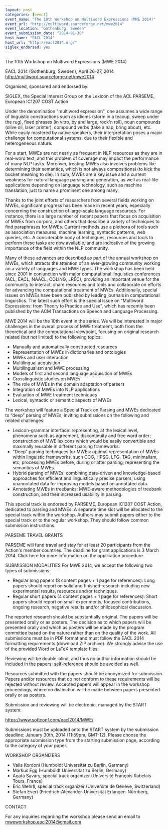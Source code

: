 ```yaml
---
layout: post
categories: [event]
event_name: "The 10th Workshop on Multiword Expressions (MWE 2014)"
event_url: "http://multiword.sourceforge.net/mwe2014"
event_location: "Gothenburg, Sweden"
event_submission_date: "2014-01-30"
host_name: "EACL 2014"
host_url: "http://eacl2014.org/"
siglex_endorsed: yes
---
```

The 10th Workshop on Multiword Expressions (MWE 2014)

EACL 2014 (Gothenburg, Sweden), April 26-27, 2014
<http://multiword.sourceforge.net/mwe2014>

Organised, sponsored and endorsed by:

SIGLEX, the Special Interest Group on the Lexicon of the ACL
PARSEME, European IC1207 COST Action

Under the denomination "multiword expression", one assumes a wide range of linguistic constructions such as idioms (storm in a teacup, sweep under the rug), fixed phrases (in vitro, by and large, rock'n roll), noun compounds (olive oil, laser printer), compound verbs (take a nap, bring about), etc. While easily mastered by native speakers, their interpretation poses a major challenge for computational systems, due to their flexible and heterogeneous nature.

For a start, MWEs are not nearly as frequent in NLP resources as they are in real-word text, and this problem of coverage may impact the performance of many NLP tasks. Moreover, treating MWEs also involves problems like determining their semantics, which is not always compositional (to kick the bucket meaning to die). In sum, MWEs are a key issue and a current weakness for natural language parsing and generation, as well as real-life applications depending on language technology, such as machine translation, just to name a prominent one among many.

Thanks to the joint efforts of researchers from several fields working on MWEs, significant progress has been made in recent years, especially concerning the construction of large-scale language resources. For instance, there is a large number of recent papers that focus on acquisition of MWEs from corpora, and others that describe a variety of techniques to find paraphrases for MWEs. Current methods use a plethora of tools such as association measures, machine learning, syntactic patterns, web queries, etc. A considerable body of techniques, resources and tools to perform these tasks are now available, and are indicative of the growing importance of the field within the NLP community.

Many of these advances are described as part of the annual workshop on MWEs, which attracts the attention of an ever-growing community working on a variety of languages and MWE types. The workshop has been held since 2001 in conjunction with major computational linguistics conferences (ACL, EACL, NAACL, COLING, LREC), providing an important venue for the community to interact, share resources and tools and collaborate on efforts for advancing the computational treatment of MWEs. Additionally, special issues on MWEs have been published by leading journals in computational linguistics. The latest such effort is the special issue on “Multiword Expressions: from Theory to Practice and Use”, which has recently been published by the ACM Transactions on Speech and Language Processing.

MWE 2014 will be the 10th event in the series. We will be interested in major challenges in the overall process of MWE treatment, both from the theoretical and the computational viewpoint, focusing on original research related (but not limited) to the following topics:
 * Manually and automatically constructed resources
 * Representation of MWEs in dictionaries and ontologies
 * MWEs and user interaction
 * Multilingual acquisition
 * Multilingualism and MWE processing
 * Models of first and second language acquisition of MWEs
 * Crosslinguistic studies on MWEs
 * The role of MWEs in the domain adaptation of parsers
 * Integration of MWEs into NLP applications
 * Evaluation of MWE treatment techniques
 * Lexical, syntactic or semantic aspects of MWEs

The workshop will feature a Special Track on Parsing and MWEs dedicated to “deep” parsing of MWEs, inviting submissions on the following and related challenges:
 * Lexicon-grammar interface: representing, at the lexical level, phenomena such as agreement, discontinuity and free word order; construction of MWE lexicons which would be easily convertible and maximally reusable in different parsing frameworks.
 * “Deep” parsing techniques for MWEs: optimal representation of MWEs within linguistic frameworks, such CCG, HPSG, LFG, TAG, minimalism, etc; processing MWEs before, during or after parsing; representing the semantics of MWEs.
 * Hybrid parsing of MWEs: combining data-driven and knowledge-based approaches for efficient and linguistically precise parsers; using unannotated data for improving models based on annotated data.
 * Annotating MWEs in treebanks: MWE-aware methodologies of treebank construction, and their increased usability in parsing.

This special track is endorsed by PARSEME, European IC1207 COST Action, dedicated to parsing and MWEs. A separate time slot will be allocated to the special track within the workshop. Authors may submit papers either to the special track or to the regular workshop. They should follow common submission instructions.

PARSEME TRAVEL GRANTS

PARSEME will fund travel and stay for at least 20 participants from the Action's member countries. The deadline for grant applications is 3 March 2014. Click here for more information on the application procedure.

SUBMISSION MODALITIES
For MWE 2014, we accept the following two types of submissions:
 * Regular long papers (8 content pages + 1 page for references): Long papers should report on solid and finished research including new experimental results, resources and/or techniques.
 * Regular short papers (4 content pages + 1 page for references): Short papers should report on small experiments, focused contributions, ongoing research, negative results and/or philosophical discussion.

The reported research should be substantially original. The papers will be presented orally or as posters. The decision as to which papers will be presented orally and which as posters will be made by the program committee based on the nature rather than on the quality of the work. All submissions must be in PDF format and must follow the EACL 2014 formatting requirements (download ZIP archive). We strongly advise the use of the provided Word or LaTeX template files.

Reviewing will be double-blind, and thus no author information should be included in the papers; self-reference should be avoided as well.

Resources submitted with the papers should be anonymized for submission. Papers and/or resources that do not conform to these requirements will be rejected without review. Accepted papers will appear in the workshop proceedings, where no distinction will be made between papers presented orally or as posters.

Submission and reviewing will be electronic, managed by the START system:

<https://www.softconf.com/eacl2014/MWE/>

Submissions must be uploaded onto the START system by the submission deadline: January 30th, 2014 (11:59pm, GMT-12). Please choose the appropriate submission type from the starting submission page, according to the category of your paper.

WORKSHOP ORGANIZERS
 * Valia Kordoni (Humboldt Universität zu Berlin, Germany)
 * Markus Egg (Humboldt Universität zu Berlin, Germany)
 * Agata Savary, special track organizer (Université François Rabelais Tours, France)
 * Eric Wehrli, special track organizer (Université de Genève, Switzerland)
 * Stefan Evert (Friedrich-Alexander-Universität Erlangen-Nürnberg, Germany)

CONTACT

For any inquiries regarding the workshop please send an email to mweworkshop.eacl2014@gmail.com

